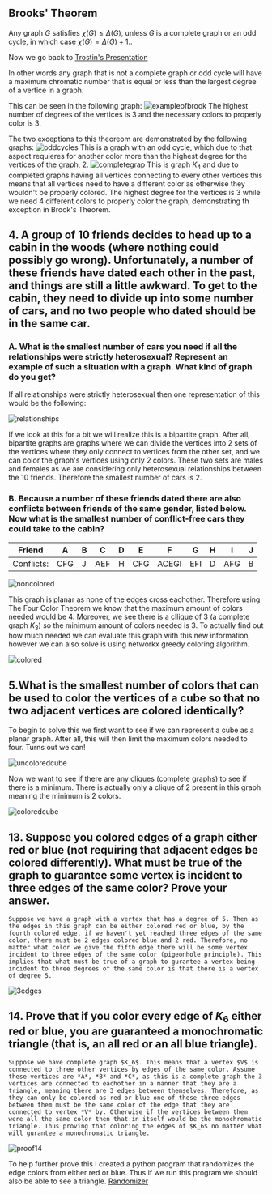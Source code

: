## Brooks' Theorem
Any graph $G$ satisfies $\chi(G) \le \Delta(G)\text{,}$ unless $G$ is a complete graph or an odd cycle, in which case $\chi(G) = \Delta(G) + 1\text{.}$.

Now we go back to [Trostin's Presentation](https://github.com/bananajoeo7/csc208/blob/main/presentations/Chapter_4/Chapter_4.4_Presentation.md)

In other words any graph that is not a complete graph or odd cycle will have a maximum chromatic number that is equal or less than the largest degree of a vertice in a graph. 

This can be seen in the following graph:
![exampleofbrook](../resources/followsbrook.png)
The highest number of degrees of the vertices is 3 and the necessary colors to properly color is 3.

The two exceptions to this theoreom are demonstrated by the following graphs:
![oddcycles](../resources/incorectoddcycle.png)
This is a graph with an odd cycle, which due to that aspect requieres for another color more than the highest degree for the vertices of the graph, 2.
![completegrap](../resources/completegraphbrook.png)
This is graph $K_4$ and due to completed graphs having all vertices connecting to every other vertices this means that all vertices need to have a different color as otherwise they wouldn't be properly colored. The highest degree for the vertices is 3 while we need 4 different colors to properly color the graph, demonstrating th exception in Brook's Theorem.

## 4. A group of 10 friends decides to head up to a cabin in the woods (where nothing could possibly go wrong). Unfortunately, a number of these friends have dated each other in the past, and things are still a little awkward. To get to the cabin, they need to divide up into some number of cars, and no two people who dated should be in the same car.

### A. What is the smallest number of cars you need if all the relationships were strictly heterosexual? Represent an example of such a situation with a graph. What kind of graph do you get?

If all relationships were strictly heterosexual then one representation of this would be the following:

![relationships](../resources/relationships.png)

If we look at this for a bit we will realize this is a bipartite graph. After all, bipartite graphs are graphs where we can divide the vertices into 2 sets of the vertices where they only connect to vertices from the other set, and we can color the graph's vertices using only 2 colors. These two sets are males and females as we are considering only heterosexual relationships between the 10 friends. Therefore the smallest number of cars is 2.

### B. Because a number of these friends dated there are also conflicts between friends of the same gender, listed below. Now what is the smallest number of conflict-free cars they could take to the cabin?




|  Friend  | A   | B   | C   | D   |  E   | F   | G   | H   | I   | J   |
|----------|-----|-----|-----|-----|------|-----|-----|-----|-----|-----|
| Conflicts:| CFG | J| AEF | H | CFG| ACEGI | EFI|D|AFG|B|


![noncolored](../resources/noncolored.png)

This graph is planar as none of the edges cross eachother. Therefore using The Four Color Theorem we know that the maximum amount of colors needed would be 4. Moreover, we see there is a cllique of 3 (a complete graph $K_3$) so the minimum amount of colors needed is 3. To actually find out how much needed we can evaluate this graph with this new information, however we can also solve is using networkx greedy coloring algorithm.

![colored](../resources/coloredrelationships.png)

## 5.What is the smallest number of colors that can be used to color the vertices of a cube so that no two adjacent vertices are colored identically?

To begin to solve this we first want to see if we can represent a cube as a planar graph. After all, this will then limit the maximum colors needed to four. Turns out we can!

![uncoloredcube](../resources/uncoloredcube.png)

Now we want to see if there are any cliques (complete graphs) to see if there is a minimum. There is actually only a clique of 2 present in this graph meaning the minimum is 2 colors.

![coloredcube](../resources/CUBE.png)

## 13. Suppose you colored edges of a graph either red or blue (not requiring that adjacent edges be colored differently). What must be true of the graph to guarantee some vertex is incident to three edges of the same color? Prove your answer.

    Suppose we have a graph with a vertex that has a degree of 5. Then as the edges in this graph can be either colored red or blue, by the fourth colored edge, if we haven't yet reached three edges of the same color, there must be 2 edges colored blue and 2 red. Therefore, no matter what color we give the fifth edge there will be some vertex incident to three edges of the same color (pigeonhole principle). This implies that what must be true of a graph to gurantee a vertex being incident to three degrees of the same color is that there is a vertex of degree 5. 

![3edges](../resources/3edges.png)

##  14. Prove that if you color every edge of $K_6$ either red or blue, you are guaranteed a monochromatic triangle (that is, an all red or an all blue triangle).

    Suppose we have complete graph $K_6$. This means that a vertex $V$ is connected to three other vertices by edges of the same color. Assume these vertices are *A*, *B* and *C*, as this is a complete graph the 3 vertices are connected to eachother in a manner that they are a triangle, meaning there are 3 edges between themselves. Therefore, as they can only be colored as red or blue one of these three edges between them must be the same color of the edge that they are connected to vertex *V* by. Otherwise if the vertices between them were all the same color then that in itself would be the monochromatic triangle. Thus proving that coloring the edges of $K_6$ no matter what will gurantee a monochromatic triangle.

![proof14](../resources/proof14.png)

To help further prove this I created a python program that randomizes the edge colors from either red or blue. Thus if we run this program we should also be able to see a triangle.  [Randomizer](randomk6.py)
